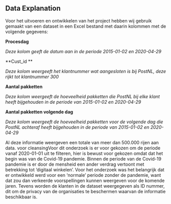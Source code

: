 ## Data Explanation


Voor het uitvoeren en ontwikkelen van het project hebben wij gebruik gemaakt van een dataset in een Excel bestand met daarin kolommen met de volgende gegevens: 

**Procesdag**

*Deze kolom geeft de datum aan in de periode 2015-01-02 en 2020-04-29*

**Cust_id **

*Deze kolom weergeeft het klantnummer wat aangesloten is bij PostNL, deze rijkt tot klantnummer 300*

**Aantal pakketten** 

*Deze kolom weergeeft de hoeveelheid pakketten die PostNL bij elke klant heeft bijgehouden in de periode van 2015-01-02 en 2020-04-29*

**Aantal pakketten volgende dag**

*Deze kolom weergeeft de hoeveelheid pakketten voor de volgende dag die PostNL achteraf heeft bijgehouden in de periode van 2015-01-02 en 2020-04-29*

 

Al deze informatie weergeven een totale van meer dan 500.000 rijen aan data. voor cleansingVoor dit onderzoek is er voor gekozen om de periode vanaf 2020-01-01 uit te filteren, hier is bewust voor gekozen omdat dat het begin was van de Covid-19 pandemie. Binnen de periode van de Covid-19 pandemie is er door de mensheid een ander verdrag vertoont met betrekking tot ‘digitaal winkelen’. Voor het onderzoek was het belangrijk dat er ontwikkeld werd voor een ‘normale’ periode zonder de pandemie, want dat zou dan verkeerde voorspellingen kunnen weergeven voor de komende jaren. Tevens worden de klanten in de dataset weergegeven als ID nummer, dit om de privacy van de organisaties te beschermen waarvan de informatie beschikbaar is. 
